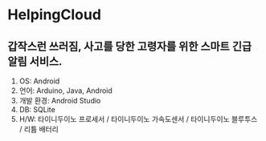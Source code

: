 # HelpingCloud

## 갑작스런 쓰러짐, 사고를 당한 고령자를 위한 스마트 긴급 알림 서비스.

1. OS:	Android
2. 언어:	Arduino, Java, Android
3. 개발 환경:	Android Studio
4. DB:	SQLite
5. H/W:	타이니두이노 프로세서 /  타이니두이노 가속도센서 /  타이니두이노 블루투스 /  리튬 배터리
